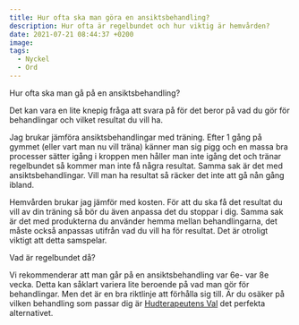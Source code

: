 ```yaml
---
title: Hur ofta ska man göra en ansiktsbehandling?
description: Hur ofta är regelbundet och hur viktig är hemvården?
date: 2021-07-21 08:44:37 +0200
image:
tags:
  - Nyckel
  - Ord
---
```

Hur ofta ska man g&aring; p&aring; en ansiktsbehandling?

Det kan vara en lite knepig fr&aring;ga att svara p&aring; för det beror p&aring; vad du gör för behandlingar och vilket resultat du vill ha.

Jag brukar jämföra ansiktsbehandlingar med träning. Efter 1 g&aring;ng p&aring; gymmet (eller vart man nu vill träna) känner man sig pigg och en massa bra processer sätter ig&aring;ng i kroppen men h&aring;ller man inte ig&aring;ng det och tränar regelbundet s&aring; kommer man inte f&aring; n&aring;gra resultat. Samma sak är det med ansiktsbehandlingar. Vill man ha resultat s&aring; räcker det inte att g&aring; n&aring;n g&aring;ng ibland.&nbsp;

Hemv&aring;rden brukar jag jämför med kosten. För att du ska f&aring; det resultat du vill av din träning s&aring; bör du även anpassa det du stoppar i dig. Samma sak är det med produkterna du använder hemma mellan behandlingarna, det m&aring;ste ocks&aring; anpassas utifr&aring;n vad du vill ha för resultat. Det är otroligt viktigt att detta samspelar.&nbsp;

Vad är regelbundet d&aring;?

Vi rekommenderar att man g&aring;r p&aring; en ansiktsbehandling var 6e- var 8e vecka. Detta kan s&aring;klart variera lite beroende p&aring; vad man gör för behandlingar. Men det är en bra riktlinje att förh&aring;lla sig till. Är du osäker p&aring; vilken behandling som passar dig är [Hudterapeutens Val](/hudterapeutens-val/) det perfekta alternativet.

&nbsp;

&nbsp;
